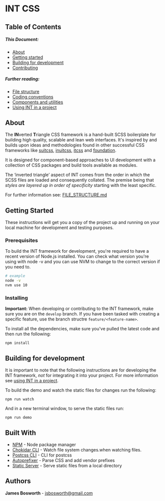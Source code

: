 # INT CSS

## Table of Contents

##### This Document:
+ [About](#about)
+ [Getting started](#getting-started)
+ [Building for development](#building-for-dev)
+ [Contributing](#contributing)

##### Further reading:
+ [File structure](./docs/FILE_STRUCTURE.md)
+ [Coding conventions](./docs/CODING_CONVENTIONS.md)
+ [Components and utilities](./docs/COMPONENTS_AND_UTILITIES.md)
+ [Using INT in a project](./docs/PROJECT_SETUP.md)


## About<a name='about'></a>

The **IN**verted **T**riangle CSS framework is a hand-built SCSS boilerplate for building high quality, scalable and lean web interfaces. It's inspired by and builds upon ideas and methodologies found in other successful CSS frameworks like [suitcss](http://suitcss.github.io/), [inuitcss](https://github.com/inuitcss/getting-started), [itcss](https://github.com/gpmd/itcss-boilerplate) and [foundation](https://github.com/zurb/foundation-sites).

It is designed for component-based approaches to UI development with a collection of CSS packages and build tools available as modules.

The ‘inverted triangle’ aspect of INT comes from the order in which the SCSS files are loaded and consequently collated. The premise being that *styles are layered up in order of specificity* starting with the least specific.

For further information see: [FILE_STRUCTURE.md](./docs/FILE_STRUCTURE.md)


## Getting Started<a name='getting-started'></a>

These instructions will get you a copy of the project up and running on your local machine for development and testing purposes.


### Prerequisites

To build the INT framework for development, you're required to have a recent version of Node.js installed. You can check what version you're using with node -v and you can use NVM to change to the correct version if you need to.

```bash
# example
node -v
nvm use 10
```


### Installing

**Important:** When developing or contributing to the INT framework, make sure you are on the `develop` branch. If you have been tasked with creating a specific feature, use the branch structre `feature/<feature-name>`.

To install all the dependencies, make sure you've pulled the latest code and then run the following:

```
npm install
```


## Building for development<a name='building-for-dev'></a>

It is important to note that the following instructions are for developing the INT framework, _not_ for integrating it into your project. For more information see [using INT in a project](./docs/PROJECT_SETUP.md).

To build the demo and watch the static files for changes run the following:

```
npm run watch
```

And in a new terminal window, to serve the static files run:

```
npm run demo
```

## Built With

+ [NPM](https://docs.npmjs.com/getting-started/what-is-npm) - Node package manager
+ [Chokidar CLI](https://github.com/kimmobrunfeldt/chokidar-cli#readme) - Watch file system changes.when watching files.
+ [Postcss CLI](https://github.com/postcss/postcss-cli#readme) - CLI for postcss
+ [Autoprefixer](https://github.com/postcss/autoprefixer) - Parse CSS and add vendor prefixes
+ [Static Server](https://github.com/nbluis/static-server#readme) - Serve static files from a local directory


## Authors

**James Bosworth** - [jsbosworth@gmail.com](mailto:jsbosworth@gmail.com?subject=INT+CSS)
